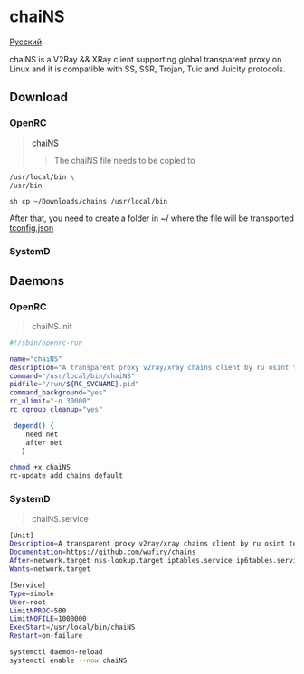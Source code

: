 # chaiNS
[Русский](https://github.com/wufiry/chains/blob/main/README_RU.md "Сменить Язык")

chaiNS is a V2Ray && XRay client supporting global transparent proxy on Linux and  it is compatible with SS, SSR, Trojan, Tuic and Juicity protocols.


## Download
### OpenRC
> [chaiNS](https://github.com/wufiry/chains/blob/main/OpenRC/chaiNS "Programm File")
>> The chaiNS file needs to be copied to
```sh
/usr/local/bin \
/usr/bin
```
``sh
cp ~/Downloads/chains /usr/local/bin 
``

After that, you need to create a folder in ~/ where the file will be transported [tconfig.json](https://github.com/wufiry/chains/blob/main/OpenRC/tconfig.json "Config v2ray & xray core")
### SystemD

## Daemons
### OpenRC 
> chaiNS.init
```sh
#!/sbin/openrc-run

name="chaiNS"
description="A transparent proxy v2ray/xray chains client by ru osint team - tw"
command="/usr/local/bin/chaiNS"
pidfile="/run/${RC_SVCNAME}.pid"
command_background="yes"
rc_ulimit="-n 30000"
rc_cgroup_cleanup="yes"

 depend() {
	need net
	after net
   }
```
```sh
chmod +x chaiNS
rc-update add chains default
```
### SystemD
> chaiNS.service
```sh
[Unit]
Description=A transparent proxy v2ray/xray chains client by ru osint team - tw
Documentation=https://github.com/wufiry/chains
After=network.target nss-lookup.target iptables.service ip6tables.service nftables.service
Wants=network.target

[Service]
Type=simple
User=root
LimitNPROC=500
LimitNOFILE=1000000
ExecStart=/usr/local/bin/chaiNS
Restart=on-failure
```
```sh
systemctl daemon-reload
systemctl enable --now chaiNS
```
